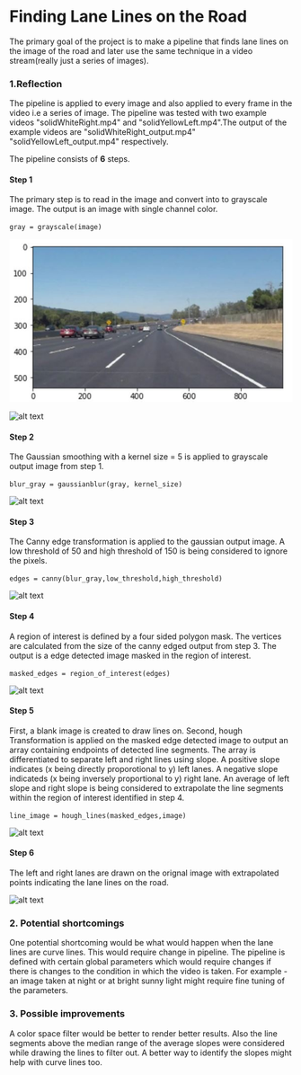# **Finding Lane Lines on the Road**

The primary goal of the project is to make a pipeline that finds lane lines on the image of the road and later use the same technique in a video stream(really just a series of images).


### 1.Reflection

The pipeline is applied to every image and also applied to every frame in the video i.e a series of image. The pipeline was tested with two example videos "solidWhiteRight.mp4" and "solidYellowLeft.mp4".The output of the example videos are "solidWhiteRight_output.mp4" "solidYellowLeft_output.mp4" respectively. 

The pipeline consists of **6** steps.

#### Step 1
The primary step is to read in the image and convert into to grayscale image. The output is an image with single channel color.

`gray = grayscale(image)`

![alt text](.\test_images_output\SolidWhiteCurve.JPG "Original_image")

![alt text](C:\Users\meenunat\Desktop\Folder\car\Self_Driving\P1\test_images_output\SolidWhiteCurve_grayscale.JPG "grayscale_output")

#### Step 2
The Gaussian smoothing with a kernel size = 5 is applied to grayscale output image from step 1.

`blur_gray = gaussianblur(gray, kernel_size)`

![alt text](C:\Users\meenunat\Desktop\Folder\car\Self_Driving\P1\test_images_output\SolidWhiteCurve_gaussian.JPG "gaussian_output")

#### Step 3
The Canny edge transformation is applied to the gaussian output image. A low threshold of 50 and high threshold of 150 is being considered to ignore the pixels.

`edges = canny(blur_gray,low_threshold,high_threshold)`

![alt text](C:\Users\meenunat\Desktop\Folder\car\Self_Driving\P1\test_images_output\SolidWhiteCurve_canny.JPG "canny_output")

#### Step 4
A region of interest is defined by a four sided polygon mask. The vertices are calculated from the size of the canny edged output from step 3. The output is a edge detected image masked in the region of interest.

`masked_edges = region_of_interest(edges)`

![alt text](C:\Users\meenunat\Desktop\Folder\car\Self_Driving\P1\test_images_output\region_of_interest.JPG "region_of_interest_output")

#### Step 5
First, a blank image is created to draw lines on. Second, hough Transformation is applied on the masked edge detected image to output an array containing endpoints of detected line segments. The array is differentiated to separate left and right lines using slope. A positive slope indicates (x being directly proporotional to y) left lanes. A negative slope indicateds (x being inversely proportional to y) right lane. An average of left slope and right slope is being considered to extrapolate the line segments within the region of interest identified in step 4.

`line_image = hough_lines(masked_edges,image)` 

![alt text](C:\Users\meenunat\Desktop\Folder\car\Self_Driving\P1\test_images_output\extrapolate.JPG "extrapolated_output")


#### Step 6
The left and right lanes are drawn on the orignal image with extrapolated points indicating the lane lines on the road. 

![alt text](C:\Users\meenunat\Desktop\Folder\car\Self_Driving\P1\test_images_output\final_output.JPG "Final_output")


### 2. Potential shortcomings

One potential shortcoming would be what would happen when the lane lines are curve lines. This would require change in pipeline. The pipeline is defined with certain global parameters which would require changes if there is changes to the condition in which the video is taken. For example - an image taken at night or at bright sunny light might require fine tuning of the parameters.


### 3. Possible improvements

A color space filter would be better to render better results. Also the line segments above the median range of the average slopes were considered while drawing the lines to filter out. A better way to identify the slopes might help with curve lines too. 
